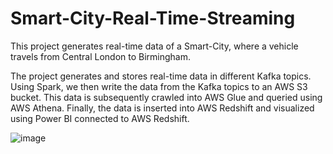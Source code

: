 # Smart-City-Real-Time-Streaming
This project generates real-time data of a Smart-City, where a vehicle travels from Central London to Birmingham.

The project generates and stores real-time data in different Kafka topics. Using Spark, we then write the data from the Kafka topics to an AWS S3 bucket. This data is subsequently crawled into AWS Glue and queried using AWS Athena. Finally, the data is inserted into AWS Redshift and visualized using Power BI connected to AWS Redshift.

![image](https://github.com/pranavsharma9/Smart-City-Real-Time-Streaming/assets/49152887/96cf64c1-34d8-4289-83a6-07ca573884e2)
